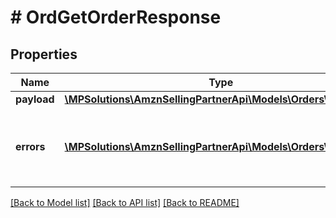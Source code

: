 # # OrdGetOrderResponse

## Properties

Name | Type | Description | Notes
------------ | ------------- | ------------- | -------------
**payload** | [**\MPSolutions\AmznSellingPartnerApi\Models\Orders\OrdOrder**](OrdOrder.md) |  | [optional]
**errors** | [**\MPSolutions\AmznSellingPartnerApi\Models\Orders\OrdError[]**](OrdError.md) | A list of error responses returned when a request is unsuccessful. | [optional]

[[Back to Model list]](../../README.md#models) [[Back to API list]](../../README.md#endpoints) [[Back to README]](../../README.md)
